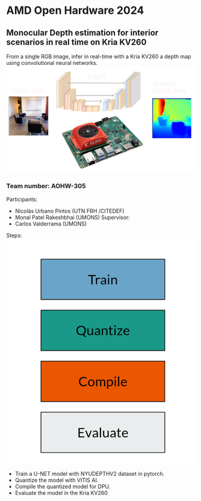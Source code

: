 # AMD Open Hardware 2024
## Monocular Depth estimation for interior scenarios in real time on Kria KV260
From a single RGB image, infer in real-time with a Kria KV260 a depth map using convolutional neural networks.
![Diagram](/diagram.png "Diagram MDE KV260")
### Team number: AOHW-305
Participants:
- Nicolás Urbano Pintos (UTN FRH /CITEDEF)
- Monal Patel Rakeshbhai (UMONS)
Supervisor:
- Carlos Valderrama (UMONS)

Steps:
![Steps](/steps.png "Steps")
- Train a U-NET model with NYUDEPTHV2 dataset in pytorch.
- Quantize the model with VITIS AI.
- Compile the quantized model for DPU.
- Evaluate the model in the Kria KV260 


